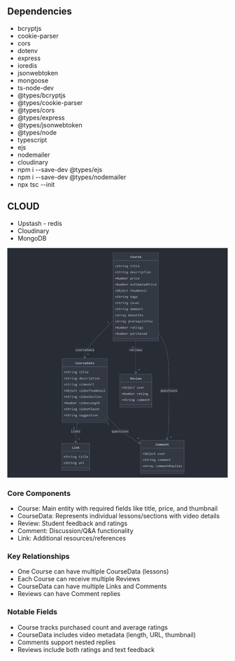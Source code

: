 ## Dependencies

- bcryptjs
- cookie-parser
- cors
- dotenv
- express
- ioredis
- jsonwebtoken
- mongoose
- ts-node-dev
- @types/bcryptjs
- @types/cookie-parser
- @types/cors
- @types/express
- @types/jsonwebtoken
- @types/node
- typescript
- ejs
- nodemailer
- cloudinary
- npm i --save-dev @types/ejs
- npm i --save-dev @types/nodemailer
- npx tsc --init

## CLOUD

- Upstash - redis
- Cloudinary
- MongoDB

![alt text](courseSchema.png)

### Core Components

- Course: Main entity with required fields like title, price, and thumbnail
- CourseData: Represents individual lessons/sections with video details
- Review: Student feedback and ratings
- Comment: Discussion/Q&A functionality
- Link: Additional resources/references

### Key Relationships

- One Course can have multiple CourseData (lessons)
- Each Course can receive multiple Reviews
- CourseData can have multiple Links and Comments
- Reviews can have Comment replies

### Notable Fields

- Course tracks purchased count and average ratings
- CourseData includes video metadata (length, URL, thumbnail)
- Comments support nested replies
- Reviews include both ratings and text feedback
